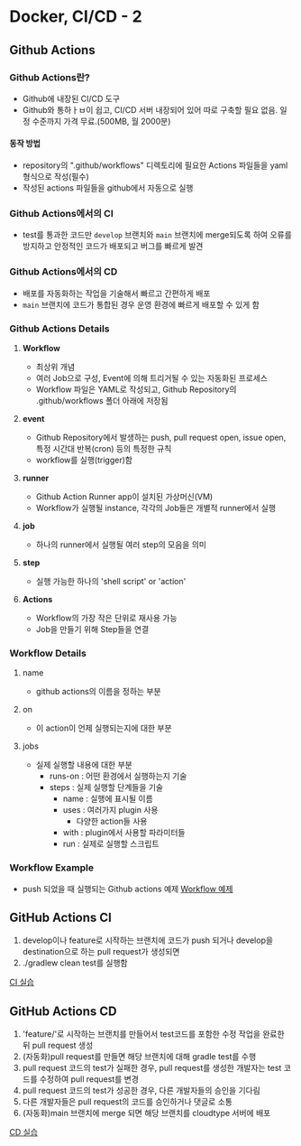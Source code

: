 # Docker, CI/CD - 2

## Github Actions

### Github Actions란?

- Github에 내장된 CI/CD 도구
- Github와 통하ㅏㅂ이 쉽고, CI/CD 서버 내장되어 있어 따로 구축할 필요 없음. 일정 수준까지 가격 무료.(500MB, 월 2000분)

#### 동작 방법

- repository의 ".github/workflows" 디렉토리에 필요한 Actions 파일들을 yaml 형식으로 작성(필수)
- 작성된 actions 파일들을 github에서 자동으로 실행

### Github Actions에서의 CI

- test를 통과한 코드만 ```develop``` 브랜치와 ```main``` 브랜치에 merge되도록 하여 오류를 방지하고 안정적인 코드가 배포되고 버그를 빠르게 발견

### Github Actions에서의 CD

- 배포를 자동화하는 작업을 기술해서 빠르고 간편하게 배포
- ```main``` 브랜치에 코드가 통합된 경우 운영 환경에 빠르게 배포할 수 있게 함

### Github Actions Details

1. __Workflow__

    - 최상위 개념
    - 여러 Job으로 구성, Event에 의해 트리거될 수 있는 자동화된 프로세스
    - Workflow 파일은 YAML로 작성되고, Github Repository의 .github/workflows 폴더 아래에 저장됨

2. __event__

    - Github Repository에서 발생하는 push, pull request open, issue open, 특정 시간대 반복(cron) 등의 특정한 규칙
    - workflow를 실행(trigger)함

3. __runner__

    - Github Action Runner app이 설치된 가상머신(VM)
    - Workflow가 실행될 instance, 각각의 Job들은 개별적 runner에서 실행

4. __job__

    - 하나의 runner에서 실행될 여러 step의 모음을 의미

5. __step__

    - 실행 가능한 하나의 'shell script' or 'action'

6. __Actions__

    - Workflow의 가장 작은 단위로 재사용 가능
    - Job을 만들기 위해 Step들을 연결

### Workflow Details

1. name

    - github actions의 이름을 정하는 부분

2. on

    - 이 action이 언제 실행되는지에 대한 부분

3. jobs

    - 실제 실행할 내용에 대한 부분
        - runs-on : 어떤 환경에서 실행하는지 기술
        - steps : 실제 실행할 단계들을 기술
            - name : 실행에 표시될 이름
            - uses : 여러가지 plugin 사용
                - 다양한 action들 사용
            - with : plugin에서 사용할 파라미터들
            - run : 실제로 실행할 스크립트

### Workflow Example

- push 되었을 때 실행되는 Github actions 예제
[Workflow 예제](https://github.com/seok0205/Github_Acitons_Ex.git)  

## GitHub Actions CI

1. develop이나 feature로 시작하는 브랜치에 코드가 push 되거나 develop을 destination으로 하는 pull request가 생성되면
2. ./gradlew clean test를 실행함

[CI 실습](https://github.com/seok0205/ci_sample.git)  

## GitHub Actions CD

1. 'feature/'로 시작하는 브랜치를 만들어서 test코드를 포함한 수정 작업을 완료한 뒤 pull request 생성
2. (자동화)pull request를 만들면 해당 브랜치에 대해 gradle test를 수행
3. pull request 코드의 test가 실패한 경우, pull request를 생성한 개발자는 test 코드를 수정하여 pull request를 변경
4. pull request 코드의 test가 성공한 경우, 다른 개발자들의 승인을 기다림
5. 다른 개발자들은 pull request의 코드를 승인하거나 댓글로 소통
6. (자동화)main 브랜치에 merge 되면 해당 브랜치를 cloudtype 서버에 배포

[CD 실습](https://github.com/seok0205/cicd.git)  
